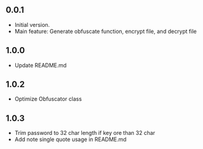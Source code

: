 ## 0.0.1
- Initial version.
- Main feature: Generate obfuscate function, encrypt file, and decrypt file

## 1.0.0
- Update README.md

## 1.0.2
- Optimize Obfuscator class

## 1.0.3
- Trim password to 32 char length if key ore than 32 char
- Add note single quote usage in README.md
